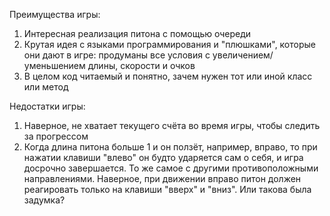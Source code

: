 Преимущества игры:
1) Интересная реализация питона с помощью очереди
2) Крутая идея с языками программирования и "плюшками", которые они дают в игре:
продуманы все условия с увеличением/уменьшением длины, скорости и очков
3) В целом код читаемый и понятно, зачем нужен тот или иной класс или метод

Недостатки игры:
1) Наверное, не хватает текущего счёта во время игры, чтобы следить за прогрессом
2) Когда длина питона больше 1 и он ползёт, например, вправо, то при нажатии клавиши
"влево" он будто ударяется сам о себя, и игра досрочно завершается. То же самое с
другими противоположными направлениями. Наверное, при движении вправо питон должен
реагировать только на клавиши "вверх" и "вниз". Или такова была задумка?
